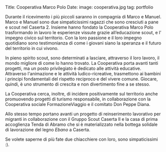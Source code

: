Title: Cooperativa Marco Polo
Date:
image: cooperativa.jpg
tag: portfolio

Durante il ricevimento i più piccoli saranno in compagnia di Marco e Manuel.
Marco e Manuel sono due simpaticissimi ragazzi che sono cresciuti a pane e
scout nel Caserta 2.  Insieme hanno fondato la Cooperativa Marco Polo
trasformando in lavoro le esperienze vissute grazie all’educazione scout, e l’
impegno civico sul territorio.  Con la loro passione e il loro impegno
quotidiano sono testimonianza di come i giovani siano la speranza e il futuro
del territorio in cui vivono.

In pieno spirito scout, sono determinati a lasciare, attraverso il loro lavoro,
il mondo migliore di come lo hanno trovato.  La Cooperativa porta avanti tanti
progetti, ma un posto privilegiato è dedicato alle attività educative.
Attraverso l'animazione e le attività ludico-ricreative, trasmettono ai bambini
i principi fondamentali del rispetto reciproco e del vivere comune.  Giocare,
quindi, è uno strumento di crescita e non divertimento fine a se stesso.

La Cooperativa cerca, inoltre, di incidere positivamente sul territorio anche
promuovendo progetti di turismo responsabile, in collaborazione con
la Cooperativa sociale FormazioneViaggio e il comitato Don Peppe Diana.

Allo stesso tempo portano avanti un progetto di reinserimento lavorativo per
migranti in collaborazione con il Gruppo Scout Caserta II e la casa di prima
accoglienza Tenda di Abramo che si è materializzato nella bottega solidale di
lavorazione del legno *Ebano* a Caserta.

Se volete saperne di più fate due chiacchiere con loro, sono simpaticissimi :).
